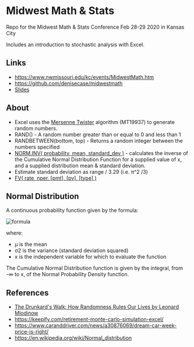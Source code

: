 # Midwest Math & Stats 
Repo for the Midwest Math & Stats Conference Feb 28-29 2020 in Kansas City

Includes an introduction to stochastic analysis with Excel.

## Links

- <https://www.nwmissouri.edu/kc/events/MidwestMath.htm>
- <https://github.com/denisecase/midwestmath>
- [Slides](https://docs.google.com/presentation/d/15GFfZK1Yaq0nSAJoTMdqpYYfoed31s7dBmn0FiGBJxA/edit?usp=sharing)

## About

- Excel uses the [Mersenne Twister](https://en.wikipedia.org/wiki/Mersenne_Twister) algorithm (MT19937) to generate random numbers. 
- RAND() - A random number greater than or equal to 0 and less than 1
- RANDBETWEEN(bottom, top) - Returns a random integer between the numbers specified 
- [NORM.INV( probability, mean, standard_dev )](https://www.excelfunctions.net/excel-norm-inv-function.html) - calculates the inverse of the Cumulative Normal Distribution Function for a supplied value of x, and a supplied distribution mean & standard deviation.
- Estimate standard deviation as range / 3.29 (i.e. π^2 /3)
- [FV( rate, nper, [pmt], [pv], [type] )](https://www.excelfunctions.net/excel-fv-function.html)

## Normal Distribution

A continuous probability function given by the formula:

![formula](https://www.excelfunctions.net/image-files/Normal_Probability_Density_Function.PNG)

where: 
- μ is the mean 
- σ2 is the variance (standard deviation squared)
- x is the independent variable for which to evaluate the function

The Cumulative Normal Distribution function is given by the integral, from -∞ to x, of the Normal Probability Density function.

## References

- [The Drunkard's Walk: How Randomness Rules Our Lives by Leonard Mlodinow](https://www.amazon.com/Drunkards-Walk-Randomness-Rules-Lives-dp-0375424040/dp/0375424040/)
- <https://keepify.com/retirement-monte-carlo-simulation-excel/>
- <https://www.caranddriver.com/news/a30876069/dream-car-week-price-is-right/>
- <https://en.wikipedia.org/wiki/Normal_distribution>

